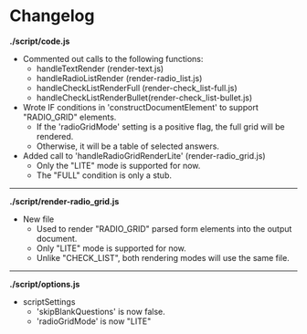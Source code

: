 # Changelog

**./script/code.js**
* Commented out calls to the following functions:
	* handleTextRender (render-text.js)
	* handleRadioListRender (render-radio_list.js)
	* handleCheckListRenderFull (render-check_list-full.js)
	* handleCheckListRenderBullet(render-check_list-bullet.js)
* Wrote IF conditions in 'constructDocumentElement' to support "RADIO_GRID" elements.
	* If the 'radioGridMode' setting is a positive flag, the full grid will be rendered.
	* Otherwise, it will be a table of selected answers.
* Added call to 'handleRadioGridRenderLite' (render-radio_grid.js)
	* Only the "LITE" mode is supported for now.
	* The "FULL" condition is only a stub.

---

**./script/render-radio_grid.js**
* New file
	* Used to render "RADIO_GRID" parsed form elements into the output document.
	* Only "LITE" mode is supported for now.
	* Unlike "CHECK_LIST", both rendering modes will use the same file.

---

**./script/options.js**
* scriptSettings
	* 'skipBlankQuestions' is now false.
	* 'radioGridMode' is now "LITE"
